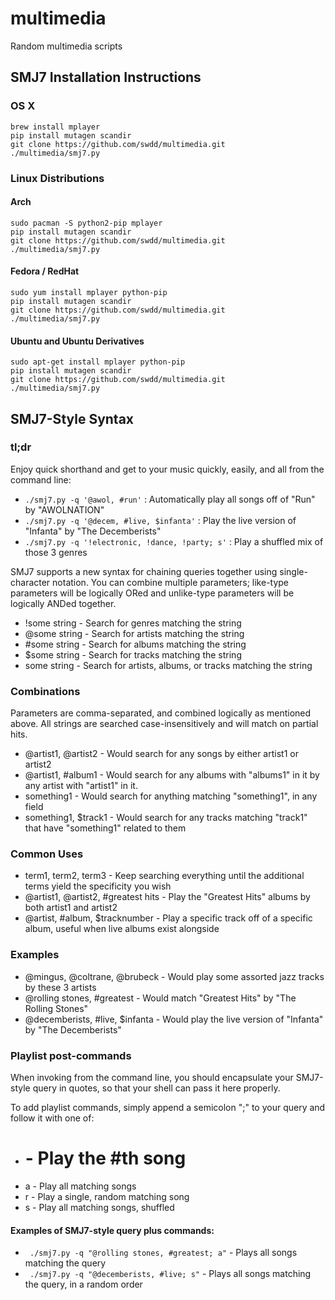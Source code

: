 # multimedia

Random multimedia scripts

## SMJ7 Installation Instructions

### OS X

```
brew install mplayer
pip install mutagen scandir
git clone https://github.com/swdd/multimedia.git
./multimedia/smj7.py
```

### Linux Distributions

#### Arch

```
sudo pacman -S python2-pip mplayer
pip install mutagen scandir
git clone https://github.com/swdd/multimedia.git
./multimedia/smj7.py
```

#### Fedora / RedHat

```
sudo yum install mplayer python-pip
pip install mutagen scandir
git clone https://github.com/swdd/multimedia.git
./multimedia/smj7.py
```

#### Ubuntu and Ubuntu Derivatives

```
sudo apt-get install mplayer python-pip
pip install mutagen scandir
git clone https://github.com/swdd/multimedia.git
./multimedia/smj7.py
```

## SMJ7-Style Syntax

### tl;dr

Enjoy quick shorthand and get to your music quickly, easily, and all from the command line:

* `./smj7.py -q '@awol, #run'` : Automatically play all songs off of "Run" by "AWOLNATION"
* `./smj7.py -q '@decem, #live, $infanta'` : Play the live version of "Infanta" by "The Decemberists"
* `./smj7.py -q '!electronic, !dance, !party; s'` : Play a shuffled mix of those 3 genres

SMJ7 supports a new syntax for chaining queries together using single-character notation.
You can combine multiple parameters; like-type parameters will be logically ORed and
unlike-type parameters will be logically ANDed together.

* !some string                      - Search for genres matching the string
* @some string                      - Search for artists matching the string
* #some string                      - Search for albums matching the string
* $some string                      - Search for tracks matching the string
* some string                       - Search for artists, albums, or tracks matching the string

### Combinations

Parameters are comma-separated, and combined logically as mentioned above. All strings are
searched case-insensitively and will match on partial hits.

* @artist1, @artist2                  - Would search for any songs by either artist1 or artist2
* @artist1, #album1                   - Would search for any albums with "albums1" in it by any artist with "artist1" in it.
* something1                          - Would search for anything matching "something1", in any field
* something1, $track1                 - Would search for any tracks matching "track1" that have "something1" related to them

### Common Uses

* term1, term2, term3                 - Keep searching everything until the additional terms yield the specificity you wish
* @artist1, @artist2, #greatest hits  - Play the "Greatest Hits" albums by both artist1 and artist2
* @artist, #album, $tracknumber       - Play a specific track off of a specific album, useful when live albums exist alongside

### Examples

* @mingus, @coltrane, @brubeck        - Would play some assorted jazz tracks by these 3 artists
* @rolling stones, #greatest          - Would match "Greatest Hits" by "The Rolling Stones"
* @decemberists, #live, $infanta      - Would play the live version of "Infanta" by "The Decemberists"

### Playlist post-commands

When invoking from the command line, you should encapsulate your SMJ7-style query in quotes, so that your shell can pass it here properly.

To add playlist commands, simply append a semicolon ";" to your query and follow it with one of:

* #                                   - Play the #th song
* a                                   - Play all matching songs
* r                                   - Play a single, random matching song
* s                                   - Play all matching songs, shuffled

#### Examples of SMJ7-style query plus commands:

* ` ./smj7.py -q "@rolling stones, #greatest; a"` - Plays all songs matching the query
* ` ./smj7.py -q "@decemberists, #live; s"`       - Plays all songs matching the query, in a random order
